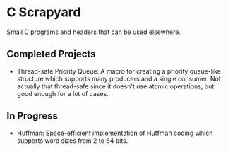 # C Scrapyard

Small C programs and headers that can be used elsewhere.

## Completed Projects

* Thread-safe Priority Queue: A macro for creating a priority queue-like
    structure which supports many producers and a single consumer. Not actually
    that thread-safe since it doesn't use atomic operations, but good enough for
    a lot of cases.

## In Progress

* Huffman: Space-efficient implementation of Huffman coding which supports
    word sizes from 2 to 64 bits.

